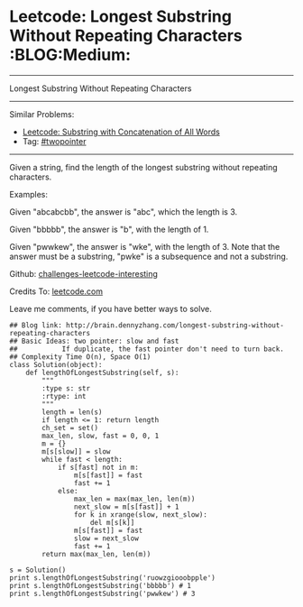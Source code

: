 # Leetcode: Longest Substring Without Repeating Characters     :BLOG:Medium:


---

Longest Substring Without Repeating Characters  

---

Similar Problems:  
-   [Leetcode: Substring with Concatenation of All Words](https://brain.dennyzhang.com/substring-with-concatenation-of-all-words)
-   Tag: [#twopointer](http://brain.dennyzhang.com/tag/twopointer)

---

Given a string, find the length of the longest substring without repeating characters.  

Examples:  

Given "abcabcbb", the answer is "abc", which the length is 3.  

Given "bbbbb", the answer is "b", with the length of 1.  

Given "pwwkew", the answer is "wke", with the length of 3. Note that the answer must be a substring, "pwke" is a subsequence and not a substring.  

Github: [challenges-leetcode-interesting](https://github.com/DennyZhang/challenges-leetcode-interesting/tree/master/longest-substring-without-repeating-characters)  

Credits To: [leetcode.com](https://leetcode.com/problems/longest-substring-without-repeating-characters/description/)  

Leave me comments, if you have better ways to solve.  

    ## Blog link: http://brain.dennyzhang.com/longest-substring-without-repeating-characters
    ## Basic Ideas: two pointer: slow and fast
    ##           If duplicate, the fast pointer don't need to turn back.
    ## Complexity Time O(n), Space O(1)
    class Solution(object):
        def lengthOfLongestSubstring(self, s):
            """
            :type s: str
            :rtype: int
            """
            length = len(s)
            if length <= 1: return length
            ch_set = set()
            max_len, slow, fast = 0, 0, 1
            m = {}
            m[s[slow]] = slow
            while fast < length:
                if s[fast] not in m:
                    m[s[fast]] = fast
                    fast += 1
                else:
                    max_len = max(max_len, len(m))
                    next_slow = m[s[fast]] + 1 
                    for k in xrange(slow, next_slow):
                        del m[s[k]]
                    m[s[fast]] = fast
                    slow = next_slow
                    fast += 1
            return max(max_len, len(m))
    
    s = Solution()         
    print s.lengthOfLongestSubstring('ruowzgiooobpple')
    print s.lengthOfLongestSubstring('bbbbb') # 1
    print s.lengthOfLongestSubstring('pwwkew') # 3